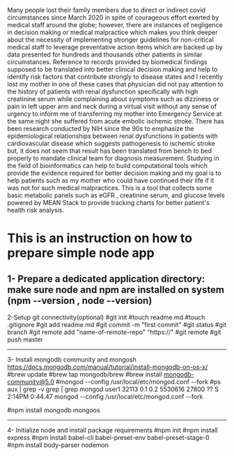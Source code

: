 Many people lost their family members due to direct or indirect covid circumstances since March 2020 in spite of courageous effort exerted by medical staff around the globe; however, there are instances of negligence in decision making or medical malpractice which makes you think deeper about the necessity of implementing stronger guidelines for non-critical medical staff to leverage preventative action items which are backed up by data presented for hundreds and thousands other patients in similar circumstances.  Reference to records provided by biomedical findings supposed to be translated into better clinical decision making and help to identify risk factors that contribute strongly to disease states and I recently lost my mother in one of these cases that physician did not pay attention to the history of patients with renal dysfunction specifically with high creatinine serum while complaining about symptoms such as dizziness or pain in left upper arm and neck during a virtual visit without any sense of urgency to inform me of transferring my mother into Emergency Service at the same night she suffered from acute embolic ischemic stroke.
There has been research conducted by NIH since the 90s to emphasize the epidemiological relationships between renal dysfunctions in patients with cardiovascular disease which suggests pathogenesis to ischemic stroke but, it does not seem that result has been translated from bench to bed properly to mandate clinical team for diagnosis measurement. Studying in the field of bioinformatics can help to build computational tools which provide the evidence required for better decision making and my goal is to help patients such as my mother who could have continued their life if it was not for such medical malpractices. 
This is a tool that collects some basic metabolic panels such as eGFR , creatinine serum, and glucose levels powered by MEAN Stack to provide tracking charts for better patient's health risk analysis.

This is an instruction on how to prepare simple node app 
============================================================
1- Prepare a dedicated application directory:
make sure node and npm are installed on system (npm --version , node --version)
----------------------------------------------
2-Setup git connectivity(optional)
#git init
#touch readme.md
#touch .gitignore
#git add readme.md
#git commit -m "first commit"
#git status
#git branch
#git remote add "name-of-remote-repo" "https://<link-to-github-repositry>"
#git remote
#git push <name-of-remote-repo> master

-------------------------------------------------------
3- Install mongodb community and mongosh
https://docs.mongodb.com/manual/tutorial/install-mongodb-on-os-x/
#brew update
#brew tap mongodb/brew
#brew install mongodb-community@5.0
#mongod --config /usr/local/etc/mongod.conf --fork
#ps aux | grep -v grep | grep mongod
user1           32113   0.1  0.2  5530616  27800   ??  S     2:14PM   0:44.47 mongod --config /usr/local/etc/mongod.conf --fork

#npm install mongodb mongoos

-------------------------------
4- Initialize node and install package requirements
#npm init
#npm install express
#npm install babel-cli babel-preset-env babel-preset-stage-0
#npm install body-parser nodemon
